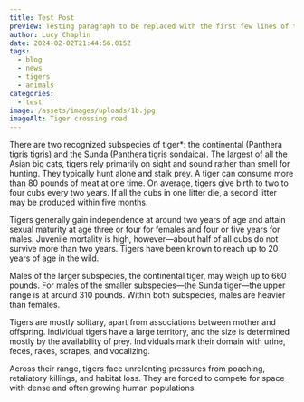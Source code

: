 ```yaml
---
title: Test Post
preview: Testing paragraph to be replaced with the first few lines of this blog post.
author: Lucy Chaplin
date: 2024-02-02T21:44:56.015Z
tags:
  - blog
  - news
  - tigers
  - animals
categories:
  - test
image: /assets/images/uploads/1b.jpg
imageAlt: Tiger crossing road
---
```


There are two recognized subspecies of tiger\*: the continental (Panthera tigris tigris) and the Sunda (Panthera tigris sondaica). The largest of all the Asian big cats, tigers rely primarily on sight and sound rather than smell for hunting. They typically hunt alone and stalk prey. A tiger can consume more than 80 pounds of meat at one time. On average, tigers give birth to two to four cubs every two years. If all the cubs in one litter die, a second litter may be produced within five months.

Tigers generally gain independence at around two years of age and attain sexual maturity at age three or four for females and four or five years for males. Juvenile mortality is high, however—about half of all cubs do not survive more than two years. Tigers have been known to reach up to 20 years of age in the wild.

Males of the larger subspecies, the continental tiger, may weigh up to 660 pounds. For males of the smaller subspecies—the Sunda tiger—the upper range is at around 310 pounds. Within both subspecies, males are heavier than females.

Tigers are mostly solitary, apart from associations between mother and offspring. Individual tigers have a large territory, and the size is determined mostly by the availability of prey. Individuals mark their domain with urine, feces, rakes, scrapes, and vocalizing.

Across their range, tigers face unrelenting pressures from poaching, retaliatory killings, and habitat loss. They are forced to compete for space with dense and often growing human populations.
